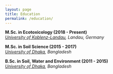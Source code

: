 ```yaml
---
layout: page
title: Education
permalink: /education/
---
```


**M.Sc. in Ecotoxicology (2018 - Present)**  
*[University of Koblenz-Landau](https://www.uni-koblenz-landau.de/de/landau), Landau, Germany*

**M.Sc. in Soil Science (2015 - 2017)**   
*[University of Dhaka](https://www.du.ac.bd/), Bangladesh*

**B.Sc. in Soil, Water and Environment (2011 - 2015)**  
*[University of Dhaka](https://www.du.ac.bd/), Bangladesh*